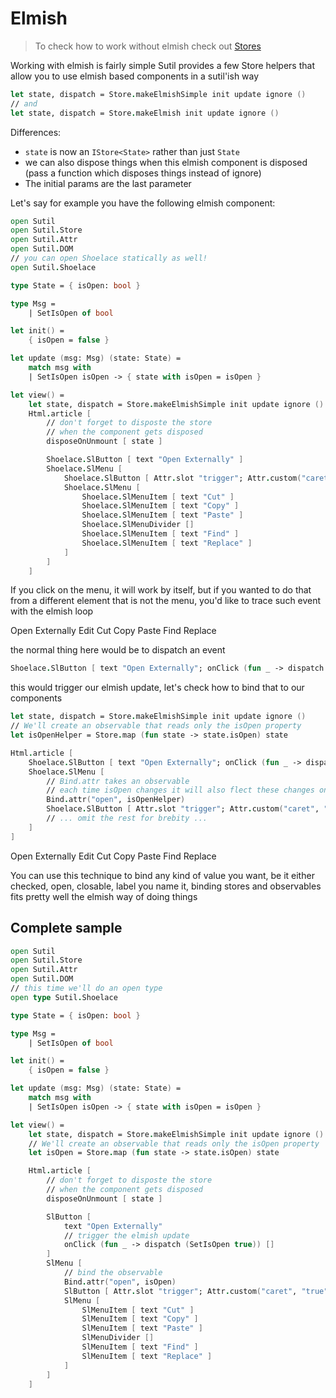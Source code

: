 [Stores]: #/docs/stores

# Elmish

> To check how to work without elmish check out [Stores]

Working with elmish is fairly simple Sutil provides a few Store helpers that allow you to use elmish based components in a sutil'ish way

```fsharp
let state, dispatch = Store.makeElmishSimple init update ignore ()
// and
let state, dispatch = Store.makeElmish init update ignore ()
```
Differences:
- `state` is now an `IStore<State>` rather than just `State`
- we can also dispose things when this elmish component is disposed (pass a function which disposes things instead of ignore)
- The initial params are the last parameter

Let's say for example you have the following elmish component:

```fsharp
open Sutil
open Sutil.Store
open Sutil.Attr
open Sutil.DOM
// you can open Shoelace statically as well!
open Sutil.Shoelace

type State = { isOpen: bool }

type Msg = 
    | SetIsOpen of bool

let init() =
    { isOpen = false }

let update (msg: Msg) (state: State) = 
    match msg with
    | SetIsOpen isOpen -> { state with isOpen = isOpen }

let view() =
    let state, dispatch = Store.makeElmishSimple init update ignore ()
    Html.article [
        // don't forget to disposte the store
        // when the component gets disposed
        disposeOnUnmount [ state ]

        Shoelace.SlButton [ text "Open Externally" ]
        Shoelace.SlMenu [
            Shoelace.SlButton [ Attr.slot "trigger"; Attr.custom("caret", "true"); text "Edit" ]
            Shoelace.SlMenu [
                Shoelace.SlMenuItem [ text "Cut" ]
                Shoelace.SlMenuItem [ text "Copy" ]
                Shoelace.SlMenuItem [ text "Paste" ]
                Shoelace.SlMenuDivider []
                Shoelace.SlMenuItem [ text "Find" ]
                Shoelace.SlMenuItem [ text "Replace" ]
            ]
        ]
    ]
```
If you click on the menu, it will work by itself, but if you wanted to do that from a different element that is not the menu, you'd like to trace such event with the elmish loop

<section>
    <sl-button>Open Externally</sl-button>
    <sl-dropdown>
        <sl-button slot="trigger" caret>Edit</sl-button>
        <sl-menu>
            <sl-menu-item>Cut</sl-menu-item>
            <sl-menu-item>Copy</sl-menu-item>
            <sl-menu-item>Paste</sl-menu-item>
            <sl-menu-divider></sl-menu-divider>
            <sl-menu-item>Find</sl-menu-item>
            <sl-menu-item>Replace</sl-menu-item>
        </sl-menu>
    </sl-dropdown>
</section>

the normal thing here would be to dispatch an event

```fsharp
Shoelace.SlButton [ text "Open Externally"; onClick (fun _ -> dispatch (SetIsOpen true)) [] ]
```
this would trigger our elmish update, let's check how to bind that to our components

```fsharp
let state, dispatch = Store.makeElmishSimple init update ignore ()
// We'll create an observable that reads only the isOpen property
let isOpenHelper = Store.map (fun state -> state.isOpen) state

Html.article [
    Shoelace.SlButton [ text "Open Externally"; onClick (fun _ -> dispatch (SetIsOpen true)) [] ]
    Shoelace.SlMenu [
        // Bind.attr takes an observable
        // each time isOpen changes it will also flect these changes on the element
        Bind.attr("open", isOpenHelper)
        Shoelace.SlButton [ Attr.slot "trigger"; Attr.custom("caret", "true"); text "Edit" ]
        // ... omit the rest for brebity ...
    ]
]
```

<section>
    <sl-button onclick="document.querySelector('#openme').setAttribute('open', '')">Open Externally</sl-button>
    <sl-dropdown id="openme">
        <sl-button slot="trigger" caret>Edit</sl-button>
        <sl-menu>
            <sl-menu-item>Cut</sl-menu-item>
            <sl-menu-item>Copy</sl-menu-item>
            <sl-menu-item>Paste</sl-menu-item>
            <sl-menu-divider></sl-menu-divider>
            <sl-menu-item>Find</sl-menu-item>
            <sl-menu-item>Replace</sl-menu-item>
        </sl-menu>
    </sl-dropdown>
</section>

You can use this technique to bind any kind of value you want, be it either checked, open, closable, label you name it, binding stores and observables fits pretty well the elmish way of doing things

## Complete sample

```fsharp
open Sutil
open Sutil.Store
open Sutil.Attr
open Sutil.DOM
// this time we'll do an open type
open type Sutil.Shoelace

type State = { isOpen: bool }

type Msg = 
    | SetIsOpen of bool

let init() =
    { isOpen = false }

let update (msg: Msg) (state: State) = 
    match msg with
    | SetIsOpen isOpen -> { state with isOpen = isOpen }

let view() =
    let state, dispatch = Store.makeElmishSimple init update ignore ()
    // We'll create an observable that reads only the isOpen property
    let isOpen = Store.map (fun state -> state.isOpen) state

    Html.article [
        // don't forget to disposte the store
        // when the component gets disposed
        disposeOnUnmount [ state ]

        SlButton [
            text "Open Externally"
            // trigger the elmish update
            onClick (fun _ -> dispatch (SetIsOpen true)) []
        ]
        SlMenu [
            // bind the observable
            Bind.attr("open", isOpen)
            SlButton [ Attr.slot "trigger"; Attr.custom("caret", "true"); text "Edit" ]
            SlMenu [
                SlMenuItem [ text "Cut" ]
                SlMenuItem [ text "Copy" ]
                SlMenuItem [ text "Paste" ]
                SlMenuDivider []
                SlMenuItem [ text "Find" ]
                SlMenuItem [ text "Replace" ]
            ]
        ]
    ]
```